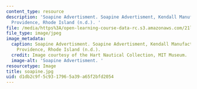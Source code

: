 ```yaml
---
content_type: resource
description: 'Soapine Advertisment. Soapine Advertisment, Kendall Manufacturing Company,
  Providence, Rhode Island (n.d.). '
file: /media/https%3A/open-learning-course-data-rc.s3.amazonaws.com/21l-705-major-authors-melville-and-morrison-fall-2003/d1db2c9f5c9317965a39a65f2bfd2054_soapine.jpg
file_type: image/jpeg
image_metadata:
  caption: Soapine Advertisment. Soapine Advertisment, Kendall Manufacturing Company,
    Providence, Rhode Island (n.d.).
  credit: Image courtesy of the Hart Nautical Collection, MIT Museum.
  image-alt: 'Soapine Advertisment. '
resourcetype: Image
title: soapine.jpg
uid: d1db2c9f-5c93-1796-5a39-a65f2bfd2054
---
```

